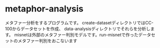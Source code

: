 # metaphor-analysis
メタファー分析をするプログラムです。
create-datasetディレクトリではCC-100からデータセットを作成、
data-analysisディレクトリでそれらを分析します。
misnetは外部のメタファー判別モデルです。run-misnetで作ったデータセットのメタファー判別をおこないます

